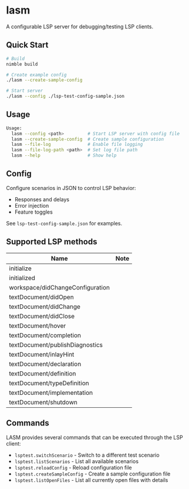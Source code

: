# lasm

A configurable LSP server for debugging/testing LSP clients.

## Quick Start

```bash
# Build
nimble build

# Create example config
./lasm --create-sample-config

# Start server
./lasm --config ./lsp-test-config-sample.json
```

## Usage

```bash
Usage:
  lasm --config <path>         # Start LSP server with config file
  lasm --create-sample-config  # Create sample configuration
  lasm --file-log              # Enable file logging
  lasm --file-log-path <path>  # Set log file path
  lasm --help                  # Show help
```

## Config

Configure scenarios in JSON to control LSP behavior:
- Responses and delays
- Error injection
- Feature toggles

See `lsp-test-config-sample.json` for examples.

## Supported LSP methods

| Name | Note |
|--|--|
| initialize | |
| initialized | |
| workspace/didChangeConfiguration | |
| textDocument/didOpen | |
| textDocument/didChange | |
| textDocument/didClose | |
| textDocument/hover | |
| textDocument/completion | |
| textDocument/publishDiagnostics | |
| textDocument/inlayHint | |
| textDocument/declaration | |
| textDocument/definition | |
| textDocument/typeDefinition | |
| textDocument/implementation | |
| textDocument/shutdown | |

## Commands

LASM provides several commands that can be executed through the LSP client:

- `lsptest.switchScenario` - Switch to a different test scenario
- `lsptest.listScenarios` - List all available scenarios
- `lsptest.reloadConfig` - Reload configuration file
- `lsptest.createSampleConfig` - Create a sample configuration file
- `lsptest.listOpenFiles` - List all currently open files with details
